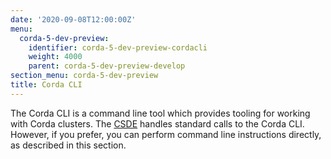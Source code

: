 ```yaml
---
date: '2020-09-08T12:00:00Z'
menu:
  corda-5-dev-preview:
    identifier: corda-5-dev-preview-cordacli
    weight: 4000
    parent: corda-5-dev-preview-develop
section_menu: corda-5-dev-preview
title: Corda CLI
---
```


<!--db-config - Ben
initial-config - Ben
mgm - charlie/yash
network - charlie/yash
package - Kyriakos
secret-config - Ben
topic-config - Ben
virtual-node - Me
-->
The Corda CLI is a command line tool which provides tooling for working with Corda clusters.
The [CSDE](content\en\platform\corda\5.0-dev-preview-2\getting-started\cordapp-standard-development-environment\csde.html) handles standard calls to the Corda CLI. However, if you prefer, you can perform command line instructions directly, as described in this section. 
